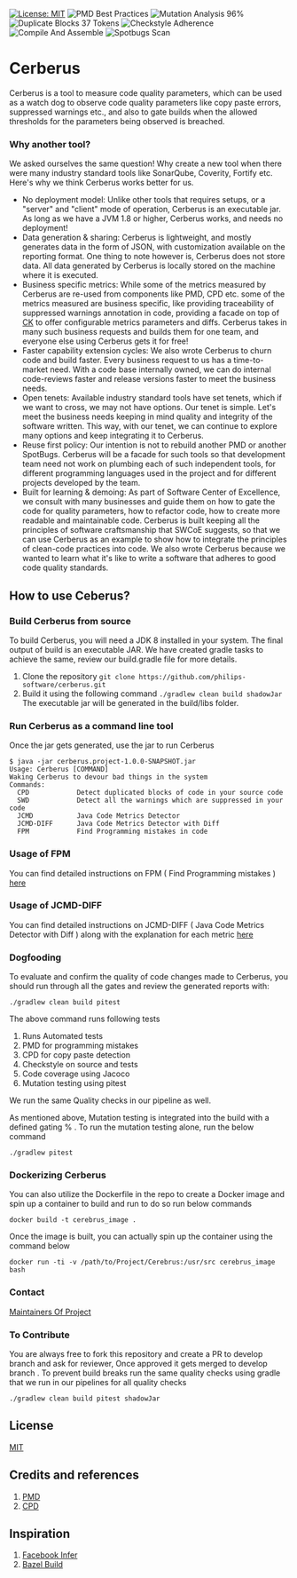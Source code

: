 [![License: MIT](https://img.shields.io/badge/License-MIT-orange.svg)](https://opensource.org/licenses/MIT)
![PMD Best Practices](https://github.com/philips-software/cerberus/workflows/PMD%20Best%20Practices/badge.svg)
![Mutation Analysis 96%](https://github.com/philips-software/cerberus/workflows/Mutation%20Analysis%2096%25/badge.svg)
![Duplicate Blocks 37 Tokens](https://github.com/philips-software/cerberus/workflows/Duplicate%20Blocks%2037%20Tokens/badge.svg)
![Checkstyle Adherence](https://github.com/philips-software/cerberus/workflows/Checkstyle%20Adherence/badge.svg)
![Compile And Assemble](https://github.com/philips-software/cerberus/workflows/Compile%20And%20Assemble/badge.svg)
![Spotbugs Scan](https://github.com/philips-software/cerberus/workflows/Spotbugs%20Scan/badge.svg)

# Cerberus

Cerberus is a tool to measure code quality parameters, which can be used as a watch dog to observe code quality parameters like copy paste errors, suppressed warnings etc., and also to gate builds when the allowed thresholds for the parameters being observed is breached.

### Why another tool? 
We asked ourselves the same question! Why create a new tool when there were many industry standard tools like SonarQube, Coverity, Fortify etc. Here's why we think Cerberus works better for us. 


- No deployment model: Unlike other tools that requires setups, or a "server" and "client" mode of operation, Cerberus is an executable jar. As long as we have a JVM 1.8 or higher, Cerberus works, and needs no deployment!
- Data generation & sharing: Cerberus is lightweight, and mostly generates data in the form of JSON, with customization available on the reporting format. One thing to note however is, Cerberus does not store data. All data generated by Cerberus is locally stored on the machine where it is executed. 
- Business specific metrics: While some of the metrics measured by Cerberus are re-used from components like PMD, CPD etc. some of the metrics measured are business specific, like providing traceability of suppressed warnings annotation in code, providing a facade on top of [CK](https://github.com/mauricioaniche/ck) to offer configurable metrics parameters and diffs. Cerberus takes in many such business requests and builds them for one team, and everyone else using Cerberus gets it for free! 
- Faster capability extension cycles: We also wrote Cerberus to churn code and build faster. Every business request to us has a time-to-market need. With a code base internally owned, we can do internal code-reviews faster and release versions faster to meet the business needs.
- Open tenets: Available industry standard tools have set tenets, which if we want to cross, we may not have options. Our tenet is simple. Let's meet the business needs keeping in mind quality and integrity of the software written. This way, with our tenet, we can continue to explore many options and keep integrating it to Cerberus.
- Reuse first policy: Our intention is not to rebuild another PMD or another SpotBugs. Cerberus will be a facade for such tools so that development team need not work on plumbing each of such independent tools, for different programming languages used in the project and for different projects developed by the team.
- Built for learning & demoing: As part of Software Center of Excellence, we consult with many businesses and guide them on how to gate the code for quality parameters, how to refactor code, how to create more readable and maintainable code. Cerberus is built keeping all the principles of software craftsmanship that SWCoE suggests, so that we can use Cerberus as an example to show how to integrate the principles of clean-code practices into code. We also wrote Cerberus because we wanted to learn what it's like to write a software that adheres to good code quality standards. 


## How to use Ceberus? 
### Build Cerberus from source
To build Cerberus, you will need a JDK 8 installed in your system. 
The final output of build is an executable JAR. We have created gradle tasks to achieve the same, review our build.gradle file for more details.  

1. Clone the repository
`git clone https://github.com/philips-software/cerberus.git`
2. Build it using the following command
`./gradlew clean build shadowJar`
The executable jar will be generated in the build/libs folder. 

### Run Cerberus as a command line tool
Once the jar gets generated,  use the jar to run Cerberus

```
$ java -jar cerberus.project-1.0.0-SNAPSHOT.jar
Usage: Cerberus [COMMAND]
Waking Cerberus to devour bad things in the system
Commands:
  CPD            Detect duplicated blocks of code in your source code
  SWD            Detect all the warnings which are suppressed in your code
  JCMD           Java Code Metrics Detector
  JCMD-DIFF      Java Code Metrics Detector with Diff
  FPM            Find Programming mistakes in code
```

### Usage of FPM 

You can find detailed instructions on  FPM ( Find Programming mistakes )  
[here](docs/FPM.md)

### Usage of JCMD-DIFF

You can find detailed instructions on JCMD-DIFF ( Java Code Metrics Detector with Diff ) along with the explanation for each metric 
[here](docs/JCMD.md)

### Dogfooding 
To evaluate and confirm the quality of code changes made to Cerberus, you should run through all the gates and review the generated reports with:

`./gradlew clean build pitest`

The above command runs following tests

1. Runs Automated tests
2. PMD for programming mistakes 
3. CPD for copy paste detection 
4. Checkstyle on source and tests 
5. Code coverage using Jacoco
5. Mutation testing using pitest

We run the same Quality checks in our pipeline as well. 

As mentioned above, Mutation testing is integrated into the build with a defined gating % . To run the mutation testing alone, run the below command

`./gradlew pitest`


### Dockerizing Cerberus

You can also utilize the Dockerfile in the repo to create a Docker image 
and spin up a container to build and run to do so run below commands

`docker build -t cerebrus_image .`

Once the image is built, you can actually spin up the container using the command below

`docker run -ti -v /path/to/Project/Cerebrus:/usr/src cerebrus_image bash`

### Contact 

[Maintainers Of Project](MAINTAINERS.md)


### To Contribute 

You are always free to fork this repository and create a PR to develop branch and ask for reviewer, Once approved it gets merged to develop branch . 
To prevent build breaks run the same quality checks using gradle that we run in our pipelines for all quality checks

```
./gradlew clean build pitest shadowJar 
```

## License

[MIT](LICENSE)

## Credits and references

1. [PMD]( https://pmd.github.io/ )
2. [CPD](https://pmd.github.io/latest/pmd_userdocs_cpd.html#overview )

## Inspiration 

1. [Facebook Infer ](https://fbinfer.com/)
2. [Bazel Build ](https://bazel.build/)
